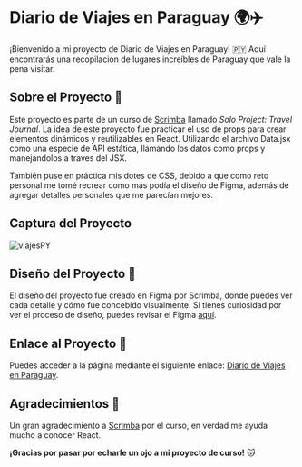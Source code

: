 # Diario de Viajes en Paraguay 🌍✈️

¡Bienvenido a mi proyecto de Diario de Viajes en Paraguay! 🇵🇾 Aquí encontrarás una recopilación de lugares increíbles de Paraguay que vale la pena visitar. 

## Sobre el Proyecto 📝

Este proyecto es parte de un curso de [Scrimba](https://v2.scrimba.com/learn-react-c0e) llamado *Solo Project: Travel Journal*. La idea de este proyecto fue practicar el uso de props para crear elementos dinámicos y reutilizables en React. Utilizando el archivo Data.jsx como una especie de API estática, llamando los datos como props y manejandolos a traves del JSX.

También puse en práctica mis dotes de CSS, debido a que como reto personal me tomé recrear como más podía el diseño de Figma, además de agregar detalles personales que me parecían mejores.

## Captura del Proyecto
![viajesPY](https://github.com/user-attachments/assets/2fd42b0b-958c-4e83-b25c-768e078306ef)


## Diseño del Proyecto 🎨

El diseño del proyecto fue creado en Figma por Scrimba, donde puedes ver cada detalle y cómo fue concebido visualmente. Si tienes curiosidad por ver el proceso de diseño, puedes revisar el Figma [aquí](https://www.figma.com/design/QG4cOExkdbIbhSfWJhs2gs/Travel-Journal?node-id=2-2&t=3iyU2VDkde0tZzQB-0).

## Enlace al Proyecto 🚀

Puedes acceder a la página mediante el siguiente enlace: [Diario de Viajes en Paraguay](https://viajesparaguay.netlify.app/). 


## Agradecimientos 🙌

Un gran agradecimiento a [Scrimba](https://v2.scrimba.com/learn-react-c0e) por el curso, en verdad me ayuda mucho a conocer React.


**¡Gracias por pasar por echarle un ojo a mi proyecto de curso!** 🐱
